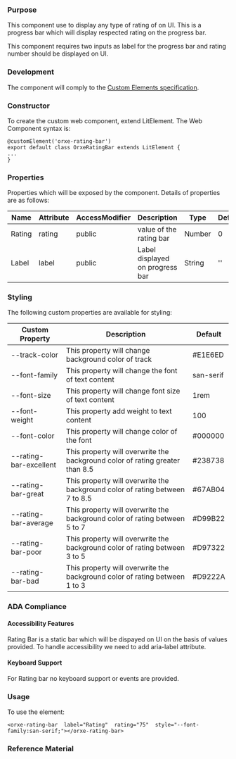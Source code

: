 
### Purpose  

This component use to display any type of rating of on UI. This is a progress bar which will display respected rating on the progress bar.  

This component requires two inputs as label for the progress bar and rating number should be displayed on UI.  

### Development

The component will comply to the [Custom Elements specification](https://w3c.github.io/webcomponents/spec/custom/  "https://w3c.github.io/webcomponents/spec/custom/").

  

### Constructor  

To create the custom web component, extend LitElement. The Web Component syntax is:  

    @customElement('orxe-rating-bar')
    export default class OrxeRatingBar extends LitElement {
    ...
    }

  
### Properties

  
Properties which will be exposed by the component. Details of properties are as follows: 

| Name | Attribute | AccessModifier | Description | Type | Default |
|--|--|--|--|--|--|
| Rating | rating | public | value of the rating bar | Number | 0 |
| Label | label | public | Label displayed on progress bar| String | '' |

  

### Styling

 The following custom properties are available for styling:

  

| Custom Property | Description | Default |
|--|--|--|
| --track-color | This property will change background color of track | #E1E6ED |
| --font-family | This property will change the font of text content | san-serif |
| --font-size | This property will change font size of text content | 1rem |
| --font-weight | This property add weight to text content | 100 |
| --font-color | This property will change color of the font | #000000 |
| --rating-bar-excellent | This property will overwrite the background color of rating greater than 8.5 | #238738 |
| --rating-bar-great | This property will overwrite the background color of rating between 7 to 8.5 | #67AB04 |
| --rating-bar-average | This property will overwrite the background color of rating between 5 to 7 | #D99B22 |
| --rating-bar-poor | This property will overwrite the background color of rating between 3 to 5 | #D97322 |
| --rating-bar-bad | This property will overwrite the background color of rating between 1 to 3 | #D9222A |

  

### ADA Compliance

  

#### Accessibility Features

  

  

Rating Bar is a static bar which will be dispayed on UI on the basis of values provided. To handle accessibility we need to add aria-label attribute.

  

  

#### Keyboard Support

  

  

For Rating bar no keyboard support or events are provided.

  

  

### Usage

  

  

To use the element: 

    <orxe-rating-bar  label="Rating"  rating="75"  style="--font-family:san-serif;"></orxe-rating-bar>  

### Reference Material